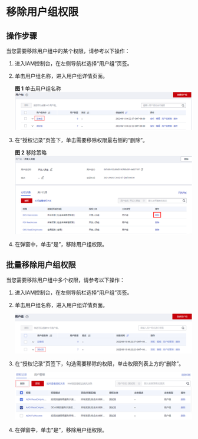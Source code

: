 # 移除用户组权限<a name="iam_03_0004"></a>

## 操作步骤<a name="section161534461565"></a>

当您需要移除用户组中的某个权限，请参考以下操作：

1.  进入IAM控制台，在左侧导航栏选择“用户组”页签。
2.  单击用户组名称，进入用户组详情页面。

    **图 1**  单击用户组名称<a name="fig3876184716347"></a>  
    ![](figures/单击用户组名称.png "单击用户组名称")

3.  在“授权记录”页签下，单击需要移除权限最右侧的“删除”。

    **图 2**  移除策略<a name="fig3752813560"></a>  
    ![](figures/移除策略.png "移除策略")

4.  在弹窗中，单击“是”，移除用户组权限。

## 批量移除用户组权限<a name="section1744519371053"></a>

当您需要移除用户组中多个权限，请参考以下操作：

1.  进入IAM控制台，在左侧导航栏选择“用户组”页签。
2.  单击用户组名称，进入用户组详情页面。

    ![](figures/点击用户组.png)

3.  在“授权记录”页签下，勾选需要移除的权限，单击权限列表上方的“删除”。

    ![](figures/批量删除授权策略.png)

4.  在弹窗中，单击“是”，移除用户组权限。

